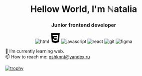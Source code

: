 <!--
### Hi there, I'm Natalia 👋
<a href="https://media.giphy.com/media/FAFo1M7EC4gRZ4HETH/giphy.gif" target="_blank">Natalia</a> 
(https://media.giphy.com/media/FAFo1M7EC4gRZ4HETH/giphy.gif)


<!--👋
**NataliaPushkina/NataliaPushkina** is a ✨ _special_ ✨ repository because its `README.md` (this file) appears on your GitHub profile.

Here are some ideas to get you started:

- 🔭 I’m currently working on ...
- 🌱 I’m currently learning web.
- 👯 I’m looking to collaborate on ...
- 🤔 I’m looking for help with ...
- 💬 Ask me about ...
- 📫 How to reach me: pshknnt@yandex.ru
- 😄 Pronouns: ...
- ⚡ Fun fact: ...
-->

<h1 align="center">Hellow World, I'm &Nopf;atalia 
<a target="_blank" rel="noopener noreferrer nofollow" href="https://media.giphy.com/media/FAFo1M7EC4gRZ4HETH/giphy.gif"" height="32"></a></h1>
<h3 align="center">Junior frontend developer</h3>

<div align="center">
  <img height="32" width="32" src="https://github.com/simple-icons/simple-icons/blob/develop/icons/html5.svg" alt="html"/>
  <img height="32" width="32" src="https://github.com/simple-icons/simple-icons/blob/develop/icons/css3.svg" alt="css" />
  <img height="32" width="32" src="https://github.com/simple-icons/simple-icons/blob/develop/icons/javascript.svg" alt="javascript" />
  <img height="32" width="32" src="https://github.com/simple-icons/simple-icons/blob/develop/icons/react.svg" alt="react" />
  <img height="32" width="32" src="https://github.com/simple-icons/simple-icons/blob/develop/icons/git.svg" alt="git" />
  <img height="32" width="32" src="https://github.com/simple-icons/simple-icons/blob/develop/icons/figma.svg" alt="figma" />
  <!-- ДОБАВЛЮ, КОГДА ВЫУЧУ
  <img height="32" width="32" src="https://github.com/simple-icons/simple-icons/blob/develop/icons/vuedotjs.svg" alt="vue.js" />
  <img height="32" width="32" src="https://github.com/simple-icons/simple-icons/blob/develop/icons/typescript.svg" alt="typescript" />
  -->
</div>

🌱 I’m currently learning web. <br>
📫 How to reach me: pshknnt@yandex.ru

[![trophy](https://github-profile-trophy.vercel.app/?username=NataliaPushkina)](https://github.com/ryo-ma/github-profile-trophy)

<!--
[![Top Langs](https://github-readme-stats.vercel.app/api/top-langs/?username=NataliaPushkina&layout=compact)](https://github.com/anuraghazra/github-readme-stats)
![](https://github-profile-summary-cards.vercel.app/api/cards/most-commit-language?username=NataliaPushkina&theme=solarized_dark)
![Jokes Card](https://readme-jokes.vercel.app/api)
-->
